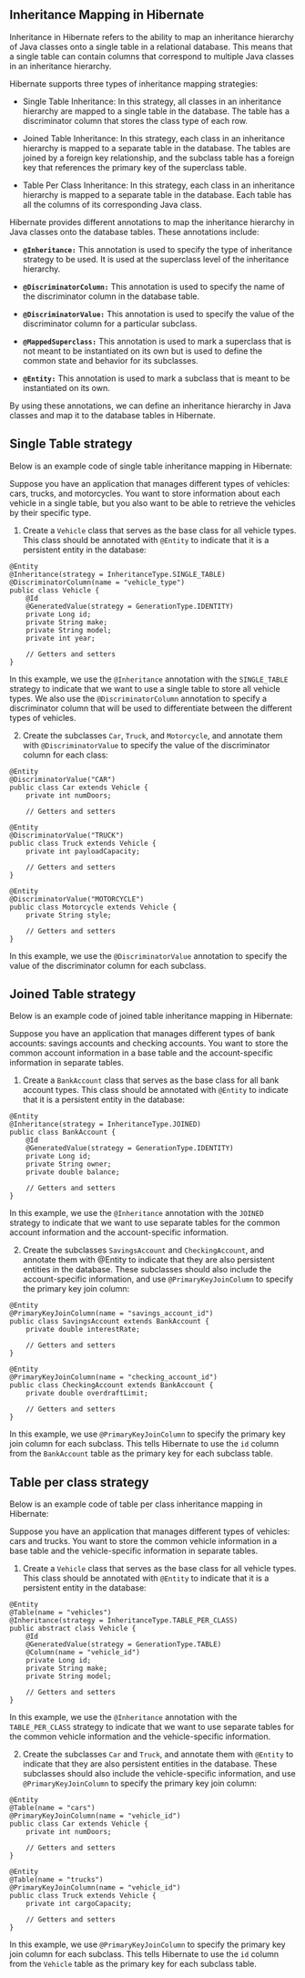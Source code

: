 ## Inheritance Mapping in Hibernate

Inheritance in Hibernate refers to the ability to map an inheritance hierarchy of Java classes onto a single table in a relational database. This means that a single table can contain columns that correspond to multiple Java classes in an inheritance hierarchy.

Hibernate supports three types of inheritance mapping strategies:

- Single Table Inheritance: In this strategy, all classes in an inheritance hierarchy are mapped to a single table in the database. The table has a discriminator column that stores the class type of each row.

- Joined Table Inheritance: In this strategy, each class in an inheritance hierarchy is mapped to a separate table in the database. The tables are joined by a foreign key relationship, and the subclass table has a foreign key that references the primary key of the superclass table.

- Table Per Class Inheritance: In this strategy, each class in an inheritance hierarchy is mapped to a separate table in the database. Each table has all the columns of its corresponding Java class.

Hibernate provides different annotations to map the inheritance hierarchy in Java classes onto the database tables. These annotations include:

- **`@Inheritance:`** This annotation is used to specify the type of inheritance strategy to be used. It is used at the superclass level of the inheritance hierarchy.

- **`@DiscriminatorColumn:`** This annotation is used to specify the name of the discriminator column in the database table.

- **`@DiscriminatorValue:`** This annotation is used to specify the value of the discriminator column for a particular subclass.

- **`@MappedSuperclass:`** This annotation is used to mark a superclass that is not meant to be instantiated on its own but is used to define the common state and behavior for its subclasses.

- **`@Entity:`** This annotation is used to mark a subclass that is meant to be instantiated on its own.

By using these annotations, we can define an inheritance hierarchy in Java classes and map it to the database tables in Hibernate.

## Single Table strategy

Below is an example code of single table inheritance mapping in Hibernate:

Suppose you have an application that manages different types of vehicles: cars, trucks, and motorcycles. You want to store information about each vehicle in a single table, but you also want to be able to retrieve the vehicles by their specific type.

1. Create a `Vehicle` class that serves as the base class for all vehicle types. This class should be annotated with `@Entity` to indicate that it is a persistent entity in the database:

```
@Entity
@Inheritance(strategy = InheritanceType.SINGLE_TABLE)
@DiscriminatorColumn(name = "vehicle_type")
public class Vehicle {
    @Id
    @GeneratedValue(strategy = GenerationType.IDENTITY)
    private Long id;
    private String make;
    private String model;
    private int year;
    
    // Getters and setters 
}
```

In this example, we use the `@Inheritance` annotation with the `SINGLE_TABLE` strategy to indicate that we want to use a single table to store all vehicle types. We also use the `@DiscriminatorColumn` annotation to specify a discriminator column that will be used to differentiate between the different types of vehicles.

2. Create the subclasses `Car`, `Truck`, and `Motorcycle`, and annotate them with `@DiscriminatorValue` to specify the value of the discriminator column for each class:


```
@Entity
@DiscriminatorValue("CAR")
public class Car extends Vehicle {
    private int numDoors;
    
    // Getters and setters 

@Entity
@DiscriminatorValue("TRUCK")
public class Truck extends Vehicle {
    private int payloadCapacity;
    
    // Getters and setters
}

@Entity
@DiscriminatorValue("MOTORCYCLE")
public class Motorcycle extends Vehicle {
    private String style;
    
    // Getters and setters 
}
```

In this example, we use the `@DiscriminatorValue` annotation to specify the value of the discriminator column for each subclass.


## Joined Table strategy

Below is an example code of joined table inheritance mapping in Hibernate:

Suppose you have an application that manages different types of bank accounts: savings accounts and checking accounts. You want to store the common account information in a base table and the account-specific information in separate tables.

1. Create a `BankAccount` class that serves as the base class for all bank account types. This class should be annotated with `@Entity` to indicate that it is a persistent entity in the database:

```
@Entity
@Inheritance(strategy = InheritanceType.JOINED)
public class BankAccount {
    @Id
    @GeneratedValue(strategy = GenerationType.IDENTITY)
    private Long id;
    private String owner;
    private double balance;
    
    // Getters and setters
}
```

In this example, we use the `@Inheritance` annotation with the `JOINED` strategy to indicate that we want to use separate tables for the common account information and the account-specific information.

2. Create the subclasses `SavingsAccount` and `CheckingAccount`, and annotate them with @Entity to indicate that they are also persistent entities in the database. These subclasses should also include the account-specific information, and use `@PrimaryKeyJoinColumn` to specify the primary key join column:

```
@Entity
@PrimaryKeyJoinColumn(name = "savings_account_id")
public class SavingsAccount extends BankAccount {
    private double interestRate;
    
    // Getters and setters
}

@Entity
@PrimaryKeyJoinColumn(name = "checking_account_id")
public class CheckingAccount extends BankAccount {
    private double overdraftLimit;
    
    // Getters and setters
}
```

In this example, we use `@PrimaryKeyJoinColumn` to specify the primary key join column for each subclass. This tells Hibernate to use the `id` column from the `BankAccount` table as the primary key for each subclass table.

## Table per class strategy

Below is an example code of table per class inheritance mapping in Hibernate:

Suppose you have an application that manages different types of vehicles: cars and trucks. You want to store the common vehicle information in a base table and the vehicle-specific information in separate tables.

1. Create a `Vehicle` class that serves as the base class for all vehicle types. This class should be annotated with `@Entity` to indicate that it is a persistent entity in the database:

```
@Entity
@Table(name = "vehicles")
@Inheritance(strategy = InheritanceType.TABLE_PER_CLASS)
public abstract class Vehicle {
    @Id
    @GeneratedValue(strategy = GenerationType.TABLE)
    @Column(name = "vehicle_id")
    private Long id;
    private String make;
    private String model;
    
    // Getters and setters
}
```

In this example, we use the `@Inheritance` annotation with the `TABLE_PER_CLASS` strategy to indicate that we want to use separate tables for the common vehicle information and the vehicle-specific information.

2. Create the subclasses `Car` and `Truck`, and annotate them with `@Entity` to indicate that they are also persistent entities in the database. These subclasses should also include the vehicle-specific information, and use `@PrimaryKeyJoinColumn` to specify the primary key join column:

```
@Entity
@Table(name = "cars")
@PrimaryKeyJoinColumn(name = "vehicle_id")
public class Car extends Vehicle {
    private int numDoors;
    
    // Getters and setters 
}

@Entity
@Table(name = "trucks")
@PrimaryKeyJoinColumn(name = "vehicle_id")
public class Truck extends Vehicle {
    private int cargoCapacity;
    
    // Getters and setters 
}
```

In this example, we use `@PrimaryKeyJoinColumn` to specify the primary key join column for each subclass. This tells Hibernate to use the `id` column from the `Vehicle` table as the primary key for each subclass table.